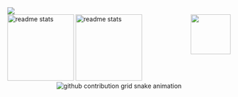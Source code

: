 <div>

  <a href="https://skillicons.dev">
    <img src="https://skillicons.dev/icons?i=next,react,tailwind,js,html,css,git,vscode,powershell,github,figma" />
  </a>
</div>
<div>
  <img height="150cm" src="https://github-readme-stats.vercel.app/api?username=NotHiaki&count_private=true&show_icons=true&theme=github_dark&rank_icon=github&border_radius=12" alt="readme stats" />
  <img height="150cm" alt="readme stats" src="https://github-readme-stats.vercel.app/api/top-langs/?username=NotHiaki&layout=compact&langs_count=7&theme=github_dark&border_radius=10" />
  <a href="https://celsohenrique.vercel.app/" title="Enter the portal">
    <img src="https://static.wikia.nocookie.net/minecraft/images/f/fd/NetherPortalAnimated.gif/revision/latest?cb=20200112000746" align="right" width="90" /><br>
  </a>
</div>
<div align="center">
   <picture>
    <source media="(prefers-color-scheme: dark)" srcset="https://raw.githubusercontent.com/NotHiaki/NotHiaki/output/github-contribution-grid-snake-dark.svg">
    <source media="(prefers-color-scheme: light)" srcset="https://raw.githubusercontent.com/NotHiaki/NotHiaki/output/github-contribution-grid-snake.svg">
    <img alt="github contribution grid snake animation" src="https://raw.githubusercontent.com/NotHiaki/NotHiaki/output/github-contribution-grid-snake.svg">
  </picture>
</div>

<!--## Hi
  <img align="left" src="https://media.tenor.com/FFT4ra-XzRkAAAAd/nose-fur.gif" width="120" height="120" />
  <img align="left" src="https://media.tenor.com/kDk4lwsitdcAAAAC/cat-cat-eating-corn.gif" width="120" height="120" />
  <img align="left" src="https://media.tenor.com/t6-n6HOctngAAAAd/dog-funny-dog.gif" width="120" height="120" />
  <img align="left" src="https://media.tenor.com/wuyEcsxrvQwAAAAC/club-penguin-ghosthy.gif" width="120" height="120" />
  <img align="left" src="https://media.tenor.com/NQfq1liFH-8AAAAd/byuntear-sad.gif" width="120" height="120" />-->
